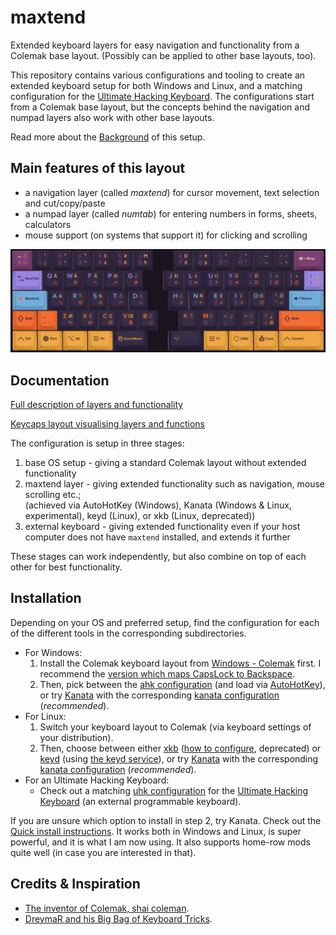 # maxtend

Extended keyboard layers for easy navigation and functionality from a Colemak base layout.
(Possibly can be applied to other base layouts, too).

This repository contains various configurations and tooling to create an extended keyboard setup for both Windows and Linux, and a matching configuration for the [Ultimate Hacking Keyboard](https://ultimatehackingkeyboard.com). The configurations start from a Colemak base layout, but the concepts behind the navigation and numpad layers also work with other base layouts.

Read more about the [Background](BACKGROUND.md) of this setup.

## Main features of this layout

- a navigation layer (called *maxtend*) for cursor movement, text selection and cut/copy/paste
- a numpad layer (called *numtab*) for entering numbers in forms, sheets, calculators
- mouse support (on systems that support it) for clicking and scrolling

![Overview of the layout of a maxtended keyboard.](images/Maxtend-black.png)

## Documentation

[Full description of layers and functionality](documentation/documentation.md)

[Keycaps layout visualising layers and functions](documentation/keycaps-layout.md)

The configuration is setup in three stages:

1. base OS setup - giving a standard Colemak layout without extended functionality
2. maxtend layer - giving extended functionality such as navigation, mouse scrolling etc.;  
   (achieved via AutoHotKey (Windows), Kanata (Windows & Linux, experimental), keyd (Linux), or xkb (Linux, deprecated))
3. external keyboard - giving extended functionality even if your host computer does not have `maxtend` installed, and extends it further

These stages can work independently, but also combine on top of each other for best functionality.

## Installation

Depending on your OS and preferred setup, find the configuration for each of the different tools in the corresponding subdirectories.

- For Windows:
  1. Install the Colemak keyboard layout from [Windows - Colemak](https://colemak.com/Windows) first. I recommend the [version which maps CapsLock to Backspace](https://colemak.com/File:Colemak-caps.zip).
  2. Then, pick between the [ahk configuration](ahk/) (and load via [AutoHotKey](https://www.autohotkey.com/)), or try [Kanata](https://github.com/jtroo/kanata) with the corresponding [kanata configuration](kanata/) (*recommended*).
- For Linux:
  1. Switch your keyboard layout to Colemak (via keyboard settings of your distribution).
  2. Then, choose between either [xkb](xkb/) ([how to configure](xkb/HOWTO), deprecated) or [keyd](keyd/) (using [the keyd service](https://github.com/rvaiya/keyd)), or try [Kanata](https://github.com/jtroo/kanata) with the corresponding [kanata configuration](kanata/) (*recommended*).
- For an Ultimate Hacking Keyboard:
  - Check out a matching [uhk configuration](uhk/) for the [Ultimate Hacking Keyboard](https://ultimatehackingkeyboard.com) (an external programmable keyboard).

If you are unsure which option to install in step 2, try Kanata. Check out the [Quick install instructions](kanata/HOWTO-INSTALL.md). It works both in Windows and Linux, is super powerful, and it is what I am now using. It also supports home-row mods quite well (in case you are interested in that).

## Credits & Inspiration

- [The inventor of Colemak, shai coleman](https://colemak.com).
- [DreymaR and his Big Bag of Keyboard Tricks](https://dreymar.colemak.org/).
